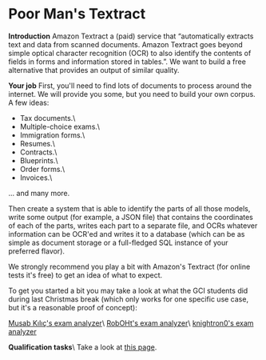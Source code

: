 
# Poor Man's Textract

**Introduction**
Amazon Textract a (paid) service that “automatically extracts text and data from scanned documents. Amazon Textract goes beyond simple optical character recognition (OCR) to also identify the contents of fields in forms and information stored in tables.”. We want to build a free alternative that provides an output of similar quality. 

**Your job**
First, you'll need to find lots of documents to process around the internet. We will provide you some, but you need to build your own corpus. A few ideas:

- Tax documents.\\
- Multiple-choice exams.\\
- Immigration forms.\\
- Resumes.\\
- Contracts.\\
- Blueprints.\\
- Order forms.\\
- Invoices.\\

... and many more.

Then create a system that is able to identify the parts of all those models, write some output (for example, a JSON file) that contains the coordinates of each of the parts, writes each part to a separate file, and OCRs whatever information can be OCR'ed and writes it to a database (which can be as simple as document storage or a full-fledged SQL instance of your preferred flavor).

We strongly recommend you play a bit with Amazon's Textract (for online tests it's free) to get an idea of what to expect.

To get you started a bit you may take a look at what the GCI students did during last Christmas break (which only works for one specific use case, but it's a reasonable proof of concept):

[Musab Kılıç's exam analyzer](https///github.com/musabkilic/ExamAnalyzer)\\
[RobOHt's exam analyzer](https///https///github.com/RobOHt/AutomataQP-Decomposer)\\
[knightron0's exam analyzer](https///github.com/knightron0/exam-analyzer)

**Qualification tasks**\\
Take a look at [this page](https///ccextractor.org/public/gsoc/takehome).


